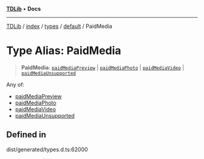[**TDLib**](../../../../../../README.md) • **Docs**

***

[TDLib](../../../../../../modules.md) / [index](../../../../../README.md) / [types](../../../README.md) / [default](../README.md) / PaidMedia

# Type Alias: PaidMedia

> **PaidMedia**: [`paidMediaPreview`](paidMediaPreview.md) \| [`paidMediaPhoto`](paidMediaPhoto.md) \| [`paidMediaVideo`](paidMediaVideo.md) \| [`paidMediaUnsupported`](paidMediaUnsupported.md)

Any of:
- [paidMediaPreview](paidMediaPreview.md)
- [paidMediaPhoto](paidMediaPhoto.md)
- [paidMediaVideo](paidMediaVideo.md)
- [paidMediaUnsupported](paidMediaUnsupported.md)

## Defined in

dist/generated/types.d.ts:62000
